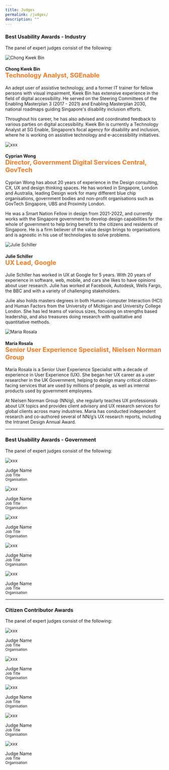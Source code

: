 ```yaml
---
title: Judges
permalink: /judges/
description: ""
---
```

<style type="text/css">
.content h4 {
    font-weight: 700;
    color: #B41E8E;
}
h4>.jname {
    font-size: 1.25rem;
    color: #f47920;
}
figure.bp-image.is-square {
    margin-left: 0;
    margin-right: 0;
}
</style>
<h3>Best Usability Awards - Industry</h3>
<p>The panel of expert judges consist of the following:</p>
<div class="row is-multiline">
  <div class="col is-2">
    <figure class="bp-image is-square"><img alt="Chong Kwek Bin" src="/images/industry_kwekbin.jpg"></figure>
  </div>
  <div class="col is-10">
    <h4>Chong Kwek Bin<br>
		<span class="jname">Technology Analyst, SGEnable</span></h4>
    <p>An adept user of assistive technology, and a former IT trainer for fellow persons with visual impairment, Kwek Bin has extensive experience in the field of digital accessibility. He served on the Steering Committees of the Enabling Masterplan 3 (2017 - 2021) and Enabling Masterplan 2030, national roadmaps guiding Singapore's disability inclusion efforts. </p>
    <p>Throughout his career, he has also advised and coordinated feedback to various parties on digital accessibility. Kwek Bin is currently a Technology Analyst at SG Enable, Singapore’s focal agency for disability and inclusion, where he is working on assistive technology and e-accessibility initiatives. </p>
  </div>
  <div class="col is-2">
    <figure class="bp-image is-square"><img alt="xxx" src="/images/placeholder_img.png"></figure>
  </div>
  <div class="col is-10">
    <h4>Cyprian Wong<br>
		<span class="jname">Director, Government Digital Services Central, GovTech</span></h4>
    <p>Cyprian Wong has about 20 years of experience in the Design consulting, CX, UX and design thinking spaces. He has worked in Singapore, London and Australia, leading Design work for many different blue chip organisations, government bodies and non-profit organisations such as GovTech Singapore, UBS and Proximity London.</p>
    <p>He was a Smart Nation Fellow in design from 2021-2022, and currently works with the Singapore government to develop design capabilities for the whole of government to help bring benefit to the citizens and residents of Singapore. He is a firm believer of the value design brings to organisations and is agnostic in his use of technologies to solve problems.</p>
  </div>
  <div class="col is-2">
    <figure class="bp-image is-square"><img alt="Julie Schiller" src="/images/industry_julie.jpg"></figure>
  </div>
  <div class="col is-10">
    <h4>Julie Schiller<br>
		<span class="jname">UX Lead, Google</span></h4>
    <p>Julie Schiller has worked in UX at Google for 5 years. With 20 years of experience in software, web, mobile, and cars she likes to have opinions about user research. Julie has worked at Facebook, Autodesk, Wells Fargo, the BBC and with a variety of challenging stakeholders. </p>
    <p>Julie also holds masters degrees in both Human-computer Interaction (HCI) and Human Factors from the University of Michigan and University College London. She has led teams of various sizes, focusing on strengths based leadership, and also treasures doing research with qualitative and quantitative methods.</p>
  </div>
  <div class="col is-2">
    <figure class="bp-image is-square"><img alt="Maria Rosala" src="/images/industry_maria.jpg"></figure>
  </div>
  <div class="col is-10">
    <h4>Maria Rosala<br>
		<span class="jname">Senior User Experience Specialist, Nielsen Norman Group</span></h4>
    <p>Maria Rosala is a Senior User Experience Specialist with a decade of experience in User Experience (UX). She began her UX career as a user researcher in the UK Government, helping to design many critical citizen-facing services that are used by millions of people, as well as internal products used by government employees. </p>
    <p>At Nielsen Norman Group (NN/g), she regularly teaches UX professionals about UX topics and provides client advisory and UX research services for global clients across many industries. Maria has conducted independent research and co-authored several of NN/g’s UX research reports, including the Intranet Design Annual Award.</p>
  </div>
  <hr>
  <h3>Best Usability Awards - Government</h3>
  <p>The panel of expert judges consist of the following:</p>
  <div class="row">
    <div class="col is-one-fifth">
      <figure class="bp-image is-square"><img alt="xxx" src="/images/placeholder_img.png"></figure>
      <div class="jname">Judge Name</div>
      <small>Job Title<br>
      Organisation</small></div>
    <div class="col is-one-fifth">
      <figure class="bp-image is-square"><img alt="xxx" src="/images/placeholder_img.png"></figure>
      <div class="jname">Judge Name</div>
      <small>Job Title<br>
      Organisation</small></div>
    <div class="col is-one-fifth">
      <figure class="bp-image is-square"><img alt="xxx" src="/images/placeholder_img.png"></figure>
      <div class="jname">Judge Name</div>
      <small>Job Title<br>
      Organisation</small></div>
    <div class="col is-one-fifth">
      <figure class="bp-image is-square"><img alt="xxx" src="/images/placeholder_img.png"></figure>
      <div class="jname">Judge Name</div>
      <small>Job Title<br>
      Organisation</small></div>
    <div class="col is-one-fifth">
      <figure class="bp-image is-square"><img alt="xxx" src="/images/placeholder_img.png"></figure>
      <div class="jname">Judge Name</div>
      <small>Job Title<br>
      Organisation</small></div>
  </div>
  <hr>
  <h3>Citizen Contributor Awards</h3>
  <p>The panel of expert judges consist of the following:</p>
  <div class="row">
    <div class="col is-one-fifth">
      <figure class="bp-image is-square"><img alt="xxx" src="/images/placeholder_img.png"></figure>
      <div class="jname">Judge Name</div>
      <small>Job Title<br>
      Organisation</small></div>
    <div class="col is-one-fifth">
      <figure class="bp-image is-square"><img alt="xxx" src="/images/placeholder_img.png"></figure>
      <div class="jname">Judge Name</div>
      <small>Job Title<br>
      Organisation</small></div>
    <div class="col is-one-fifth">
      <figure class="bp-image is-square"><img alt="xxx" src="/images/placeholder_img.png"></figure>
      <div class="jname">Judge Name</div>
      <small>Job Title<br>
      Organisation</small></div>
    <div class="col is-one-fifth">
      <figure class="bp-image is-square"><img alt="xxx" src="/images/placeholder_img.png"></figure>
      <div class="jname">Judge Name</div>
      <small>Job Title<br>
      Organisation</small></div>
    <div class="col is-one-fifth">
      <figure class="bp-image is-square"><img alt="xxx" src="/images/placeholder_img.png"></figure>
      <div class="jname">Judge Name</div>
      <small>Job Title<br>
      Organisation</small></div>
  </div>
</div>